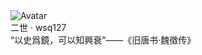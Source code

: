 <div class="card" style="background-image: url('https://image.wsq127.top/file/914835907fa4c5135b57b.png');"> 
  <img src="https://image.wsq127.top/file/5b982a3e27da2bc62ee77.png" alt="Avatar">
  <div class="title">二世 · wsq127</div>
  <div class="overlay"></div>
  <div class="overlay-text">“以史爲鏡，可以知興衰”——《旧唐书·魏徵传》</div>
</div>